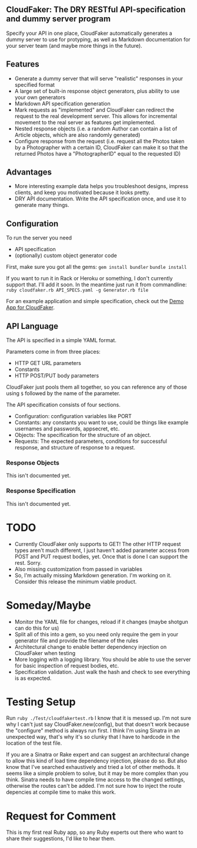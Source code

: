## CloudFaker: The DRY RESTful API-specification and dummy server program

Specify your API in one place, CloudFaker automatically generates a dummy server to use for protyping, as well as Markdown documentation for your server team (and maybe more things in the future).

## Features
- Generate a dummy server that will serve "realistic" responses in your specified format
- A large set of built-in response object generators, plus ability to use your own generators
- Markdown API specification generation
- Mark requests as "implemented" and CloudFaker can redirect the request to the real development server. This allows for incremental movement to the real server as features get implemented.
- Nested response objects (i.e. a random Author can contain a list of Article objects, which are also randomly generated)
- Configure response from the request (i.e. request all the Photos taken by a Photographer with a certain ID, CloudFaker can make it so that the returned Photos have a "PhotographerID" equal to the requested ID)

## Advantages
- More interesting example data helps you troubleshoot designs, impress clients, and keep you motivated because it looks pretty.
- DRY API documentation. Write the API specification once, and use it to generate many things.

## Configuration

To run the server you need
- API specification
- (optionally) custom object generator code

First, make sure you got all the gems:
`gem install bundler`
`bundle install`

If you want to run it in Rack or Heroku or something, I don't currently support that. I'll add it soon. In the meantime just run it from commandline:
`ruby cloudfaker.rb API_SPECS.yaml -g Generator.rb file`

For an example application and simple specification, check out the [Demo App for CloudFaker](https://github.com/divergio/DemoAppForCloudFaker "demo app for CloudFaker").
## API Language

The API is specified in a simple YAML format.

Parameters come in from three places:
- HTTP GET URL parameters
- Constants
- HTTP POST/PUT body parameters

CloudFaker just pools them all together, so you can reference any of those using `$` followed by the name of the parameter.

The API specification consists of four sections.

- Configuration: configuration variables like PORT
- Constants: any constants you want to use, could be things like example usernames and passwords, appsecret, etc.
- Objects: The specification for the structure of an object.
- Requests: The expected parameters, conditions for successful response, and structure of response to a request.

### Response Objects

This isn't documented yet.

### Response Specification

This isn't documented yet.

# TODO
- Currently CloudFaker only supports to GET! The other HTTP request types aren't much different, I just haven't added parameter access from POST and PUT request bodies, yet. Once that is done I can support the rest. Sorry.
- Also missing customization from passed in variables
- So, I'm actually missing Markdown generation. I'm working on it. Consider this release the minimum viable product.

# Someday/Maybe
- Monitor the YAML file for changes, reload if it changes (maybe shotgun can do this for us)
- Split all of this into a gem, so you need only require the gem in your generator file  and provide the filename of the rules
- Architectural change to enable better dependency injection on CloudFaker when testing
- More logging with a logging library. You should be able to use the server for basic inspection of request bodies, etc.
- Specification validation. Just walk the hash and check to see everything is as expected.

# Testing Setup

Run `ruby ./Test/cloudfakertest.rb`
I know that it is messed up. I'm not sure why I can't just say CloudFaker.new(config), but that doesn't work because the "configure" method is always run first. I think I'm using Sinatra in an unexpected way, that's why it's so clunky that I have to hardcode in the location of the test file.

If you are a Sinatra or Rake expert and can suggest an architectural change to allow this kind of load time dependency injection, please do so. But also know that I've searched exhaustively and tried a lot of other methods. It seems like a simple problem to solve, but it may be more complex than you think. Sinatra needs to have compile time access to the changed settings, otherwise the routes can't be added. I'm not sure how to inject the route depencies at compile time to make this work.

# Request for Comment
This is my first real Ruby app, so any Ruby experts out there who want to share their suggestions, I'd like to hear them.
